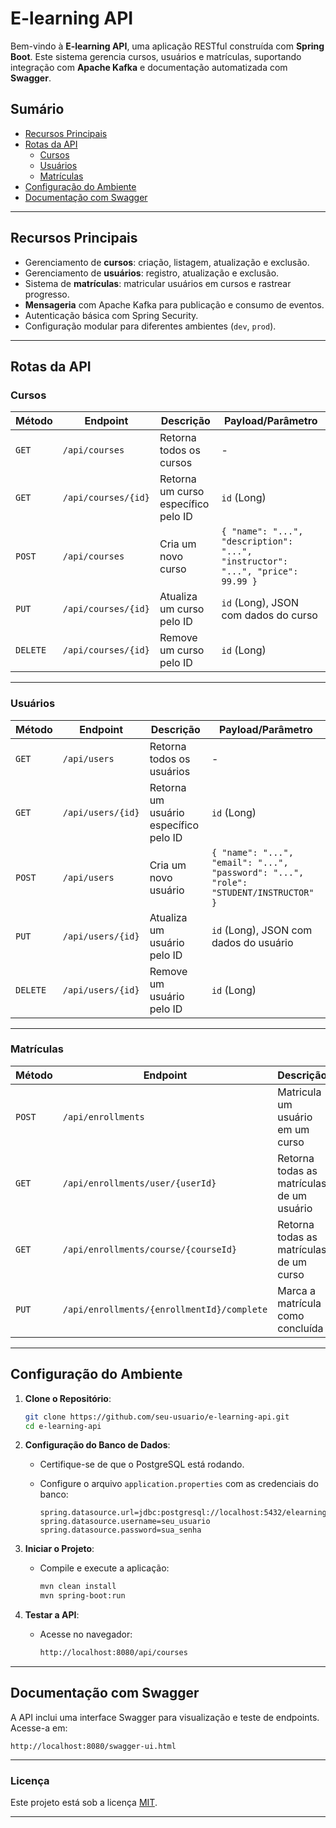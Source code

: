 # **E-learning API**

Bem-vindo à **E-learning API**, uma aplicação RESTful construída com **Spring Boot**. Este sistema gerencia cursos, usuários e matrículas, suportando integração com **Apache Kafka** e documentação automatizada com **Swagger**.

## **Sumário**
- [Recursos Principais](#recursos-principais)
- [Rotas da API](#rotas-da-api)
    - [Cursos](#cursos)
    - [Usuários](#usuários)
    - [Matrículas](#matrículas)
- [Configuração do Ambiente](#configuração-do-ambiente)
- [Documentação com Swagger](#documentação-com-swagger)

---

## **Recursos Principais**

- Gerenciamento de **cursos**: criação, listagem, atualização e exclusão.
- Gerenciamento de **usuários**: registro, atualização e exclusão.
- Sistema de **matrículas**: matricular usuários em cursos e rastrear progresso.
- **Mensageria** com Apache Kafka para publicação e consumo de eventos.
- Autenticação básica com Spring Security.
- Configuração modular para diferentes ambientes (`dev`, `prod`).

---

## **Rotas da API**

### **Cursos**

| Método | Endpoint            | Descrição                              | Payload/Parâmetro                         |
|--------|---------------------|----------------------------------------|-------------------------------------------|
| `GET`  | `/api/courses`      | Retorna todos os cursos               | -                                         |
| `GET`  | `/api/courses/{id}` | Retorna um curso específico pelo ID   | `id` (Long)                               |
| `POST` | `/api/courses`      | Cria um novo curso                    | `{ "name": "...", "description": "...", "instructor": "...", "price": 99.99 }` |
| `PUT`  | `/api/courses/{id}` | Atualiza um curso pelo ID             | `id` (Long), JSON com dados do curso      |
| `DELETE` | `/api/courses/{id}` | Remove um curso pelo ID              | `id` (Long)                               |

---

### **Usuários**

| Método | Endpoint            | Descrição                              | Payload/Parâmetro                         |
|--------|---------------------|----------------------------------------|-------------------------------------------|
| `GET`  | `/api/users`        | Retorna todos os usuários             | -                                         |
| `GET`  | `/api/users/{id}`   | Retorna um usuário específico pelo ID | `id` (Long)                               |
| `POST` | `/api/users`        | Cria um novo usuário                  | `{ "name": "...", "email": "...", "password": "...", "role": "STUDENT/INSTRUCTOR" }` |
| `PUT`  | `/api/users/{id}`   | Atualiza um usuário pelo ID           | `id` (Long), JSON com dados do usuário    |
| `DELETE` | `/api/users/{id}` | Remove um usuário pelo ID             | `id` (Long)                               |

---

### **Matrículas**

| Método | Endpoint                        | Descrição                                           | Payload/Parâmetro                         |
|--------|---------------------------------|---------------------------------------------------|-------------------------------------------|
| `POST` | `/api/enrollments`              | Matricula um usuário em um curso                 | `{ "userId": 1, "courseId": 2 }`          |
| `GET`  | `/api/enrollments/user/{userId}` | Retorna todas as matrículas de um usuário        | `userId` (Long)                           |
| `GET`  | `/api/enrollments/course/{courseId}` | Retorna todas as matrículas de um curso       | `courseId` (Long)                         |
| `PUT`  | `/api/enrollments/{enrollmentId}/complete` | Marca a matrícula como concluída      | `enrollmentId` (Long)                     |

---

## **Configuração do Ambiente**

1. **Clone o Repositório**:
   ```bash
   git clone https://github.com/seu-usuario/e-learning-api.git
   cd e-learning-api
   ```

2. **Configuração do Banco de Dados**:
    - Certifique-se de que o PostgreSQL está rodando.
    - Configure o arquivo `application.properties` com as credenciais do banco:

      ```properties
      spring.datasource.url=jdbc:postgresql://localhost:5432/elearning
      spring.datasource.username=seu_usuario
      spring.datasource.password=sua_senha
      ```

3. **Iniciar o Projeto**:
    - Compile e execute a aplicação:
      ```bash
      mvn clean install
      mvn spring-boot:run
      ```

4. **Testar a API**:
    - Acesse no navegador:
      ```bash
      http://localhost:8080/api/courses
      ```

---

## **Documentação com Swagger**

A API inclui uma interface Swagger para visualização e teste de endpoints. Acesse-a em:

```plaintext
http://localhost:8080/swagger-ui.html
```

---

### **Licença**

Este projeto está sob a licença [MIT](LICENSE).

---